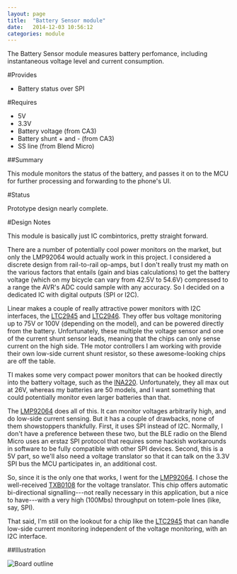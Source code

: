 ```yaml
---
layout: page
title:  "Battery Sensor module"
date:   2014-12-03 10:56:12
categories: module
---
```

The Battery Sensor module measures battery perfomance, including instantaneous voltage level and current consumption.

#Provides

* Battery status over SPI

#Requires

* 5V
* 3.3V
* Battery voltage (from CA3)
* Battery shunt + and - (from CA3)
* SS line (from Blend Micro)

##Summary

This module monitors the status of the battery, and passes it on to the MCU for further processing and forwarding to the phone's UI.

#Status

Prototype design nearly complete.

#Design Notes

This module is basically just IC combintorics, pretty straight forward.

There are a number of potentially cool power monitors on the market, but only the LMP92064 would actually work in this project. I considered a discrete design from rail-to-rail op-amps, but I don't really trust my math on the various factors that entails (gain and bias calculations) to get the battery voltage (which on my bicycle can vary from 42.5V to 54.6V) compressed to a range the AVR's ADC could sample with any accuracy. So I decided on a dedicated IC with digital outputs (SPI or I2C).

Linear makes a couple of really attractive power monitors with I2C interfaces, the [LTC2945] and [LTC2946]. They offer bus voltage monitoring up to 75V or 100V (depending on the model), and can be powered directly from the battery. Unfortunately, these multiple the voltage sensor and one of the current shunt sensor leads, meaning that the chips can only sense current on the high side. THe motor controllers I am working with provide their own low-side current shunt resistor, so these awesome-looking chips are off the table.

TI makes some very compact power monitors that can be hooked directly into the battery voltage, such as the [INA220]. Unfortunately, they all max out at 26V, whereas my batteries are 50 models, and I want something that could potentially monitor even larger batteries than that.

The [LMP92064] does all of this. It can monitor voltages arbitrarily high, and do low-side current sensing. But it has a couple of drawbacks, none of them showstoppers thankfully. First, it uses SPI instead of I2C. Normally, I don't have a preference between these two, but the BLE radio on the Blend Micro uses an erstaz SPI protocol that requires some hackish workarounds in software to be fully compatible with other SPI devices. Second, this is a 5V part, so we'll also need a voltage translator so that it can talk on the 3.3V SPI bus the MCU participates in, an additional cost.

So, since it is the only one that works, I went for the [LMP92064]. I chose the well-received [TXB0108] for the voltage translator. This chip offers automatic bi-directional signalling---not really necessary in this application, but a nice to have---with a very high (100Mbs) throughput on totem-pole lines (like, say, SPI).

That said, I'm still on the lookout for a chip like the [LTC2945] that can handle low-side current monitoring independent of the voltage monitoring, with an I2C interface.

##Illustration

![Board outline](../images/bicicletta-battery-sensor-thumb.png 'Board outline')

[LTC2945]:      http://www.linear.com/product/LTC2945
[LTC2946]:      http://www.linear.com/product/LTC2946
[INA220]:       http://www.ti.com/product/ina220
[LMP92064]:     http://www.ti.com/product/lmp92064
[TXB0108]:      http://www.ti.com/product/txb0108
